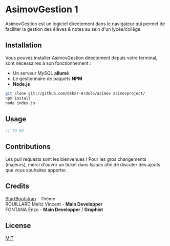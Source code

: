 # AsimovGestion 1

AsimovGestion est un logiciel directement dans le navigateur qui permet de faciliter la gestion des élèves & notes au sein d'un lycée/collège.  

## Installation

Vous pouvez installer AsimovGestion directement depuis votre terminal, sont nécessaires à son fonctionnement : 
   - Un serveur MySQL **allumé**
   - Le gestionnaire de paquets **NPM**
   - **Node.js**

```bash
git clone git://github.com/Oskar-Ardolo/asimov asimovproject/
npm install 
node index.js
```  

## Usage

```js
// TO DO 
```  

## Contributions
Les pull requests sont les bienvenues ! Pour les gros changements (majeurs), merci d'ouvrir un ticket dans *Issues* afin de discuter des ajouts que vous souhaitez apporter.  

## Credits
[StartBootstrap](https://startbootstrap.com/) - Thème  
ROUILLARD Meltz Vincent - **Main Developper**  
FONTANA Enzo - **Main Developper** / **Graphist**    

## License
[MIT](https://choosealicense.com/licenses/mit/)
